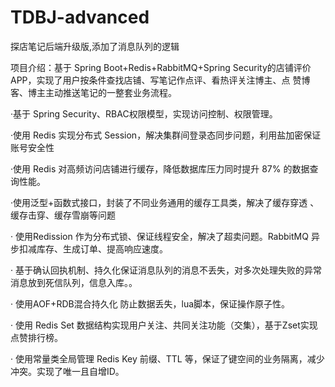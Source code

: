 # TDBJ-advanced
探店笔记后端升级版,添加了消息队列的逻辑

项目介绍：基于 Spring Boot+Redis+RabbitMQ+Spring Security的店铺评价 APP，实现了用户按条件查找店铺、写笔记作点评、看热评关注博主、点 赞博客、博主主动推送笔记的一整套业务流程。

·基于 Spring Security、RBAC权限模型，实现访问控制、权限管理。

·使用 Redis 实现分布式 Session，解决集群间登录态同步问题，利用盐加密保证账号安全性

·使用 Redis 对高频访问店铺进行缓存，降低数据库压力同时提升 87% 的数据查询性能。

·使用泛型+函数式接口，封装了不同业务通用的缓存工具类，解决了缓存穿透 、缓存击穿、缓存雪崩等问题

· 使用Redission 作为分布式锁、保证线程安全，解决了超卖问题。RabbitMQ 异步扣减库存、生成订单、提高响应速度。

· 基于确认回执机制、持久化保证消息队列的消息不丢失，对多次处理失败的异常消息放到死信队列，信息入库。。

· 使用AOF+RDB混合持久化 防止数据丢失，lua脚本，保证操作原子性。

· 使用 Redis Set 数据结构实现用户关注、共同关注功能（交集），基于Zset实现点赞排行榜。 

· 使用常量类全局管理 Redis Key 前缀、TTL 等，保证了键空间的业务隔离，减少冲突。实现了唯一且自增ID。
